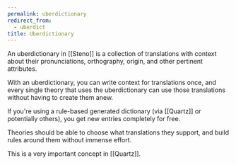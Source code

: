 ```yaml
---
permalink: uberdictionary
redirect_from:
  - uberdict
title: Uberdictionary
---
```

An uberdictionary in [[Steno]] is a collection of translations with context about their pronunciations, orthography, origin, and other pertinent attributes.

With an uberdictionary, you can write context for translations once, and every single theory that uses the uberdictionary can use those translations without having to create them anew.

If you're using a rule-based generated dictionary (via [[Quartz]] or potentially others), you get new entries completely for free.

Theories should be able to choose what translations they support, and build rules around them without immense effort.

This is a very important concept in [[Quartz]].

